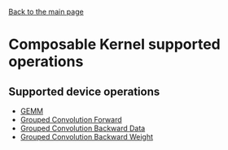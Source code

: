 [Back to the main page](../../README.md)
# Composable Kernel supported operations
## Supported device operations
<!-- * [Average pooling](../../docs/markdown/tensor_operation/average_pooling.md) -->
<!-- * [Batched contraction](../../docs/markdown/tensor_operation/batched_contraction.md) -->
<!-- * [Batched gemm](../../docs/markdown/tensor_operation/batched_gemm.md) -->
<!-- * [Batchnorm](../../docs/markdown/tensor_operation/batchnorm.md) -->
<!-- * [CGEMM](../../docs/markdown/tensor_operation/cgemm.md) -->
<!-- * [Contraction](../../docs/markdown/tensor_operation/contraction.md) -->
<!-- * [Convolution](../../docs/markdown/tensor_operation/convolution.md) -->
<!-- * [Elementwise](../../docs/markdown/tensor_operation/elementwise.md) -->
* [GEMM](../../client_example/01_gemm/README.md)
* [Grouped Convolution Forward](../../client_example/07_grouped_convnd_fwd/README.md)
* [Grouped Convolution Backward Data](../../client_example/10_grouped_convnd_bwd_data/README.md)
* [Grouped Convolution Backward Weight](../../client_example/11_grouped_conv_bwd_weight/README.md)
<!-- * [Grouped GEMM](../../docs/markdown/tensor_operation/grouped_gemm.md) -->
<!-- * [Image to Column and Column to Image](../../docs/markdown/tensor_operation/img2col.md) -->
<!-- * [Max pooling](../../docs/markdown/tensor_operation/max_pooling.md) -->
<!-- * [Reduce](../../docs/markdown/tensor_operation/reduce.md) -->
<!-- * [Normalization](../../docs/markdown/tensor_operation/normalization.md) -->
<!-- * [Permute](../../docs/markdown/tensor_operation/permute.md) -->
<!-- * [Put](../../docs/markdown/tensor_operation/put.md) -->
<!-- * [Softmax](../../docs/markdown/tensor_operation/softmax.md) -->
